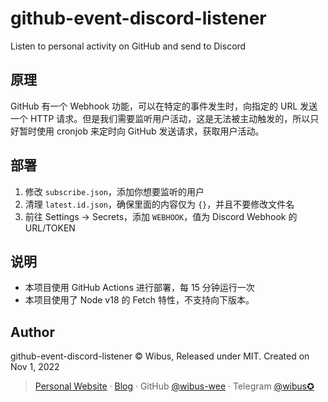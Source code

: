 # github-event-discord-listener
Listen to personal activity on GitHub and send to Discord

## 原理

GitHub 有一个 Webhook 功能，可以在特定的事件发生时，向指定的 URL 发送一个 HTTP 请求。但是我们需要监听用户活动，这是无法被主动触发的，所以只好暂时使用 cronjob 来定时向 GitHub 发送请求，获取用户活动。

## 部署

1. 修改 `subscribe.json`，添加你想要监听的用户
2. 清理 `latest.id.json`，确保里面的内容仅为 `{}`，并且不要修改文件名
3. 前往 Settings -> Secrets，添加 `WEBHOOK`，值为 Discord Webhook 的 URL/TOKEN

## 说明

- 本项目使用 GitHub Actions 进行部署，每 15 分钟运行一次
- 本项目使用了 Node v18 的 Fetch 特性，不支持向下版本。

## Author

github-event-discord-listener © Wibus, Released under MIT. Created on Nov 1, 2022

> [Personal Website](http://iucky.cn/) · [Blog](https://blog.iucky.cn/) · GitHub [@wibus-wee](https://github.com/wibus-wee/) · Telegram [@wibus✪](https://t.me/wibus_wee)

